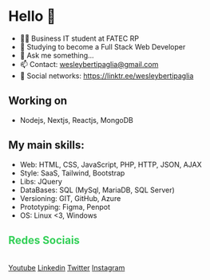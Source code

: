 # Hello 👋
- 👨‍💻 Business IT student at FATEC RP
- 🌱 Studying to become a Full Stack Web Developer
- 💬 Ask me something...
- 📫 Contact: wesleybertipaglia@gmail.com
- 📸 Social networks: https://linktr.ee/wesleybertipaglia

## Working on
- Nodejs, Nextjs, Reactjs, MongoDB

## My main skills:
- Web: HTML, CSS, JavaScript, PHP, HTTP, JSON, AJAX
- Style: SaaS, Tailwind, Bootstrap
- Libs: JQuery
- DataBases: SQL (MySql, MariaDB, SQL Server)
- Versioning: GIT, GitHub, Azure
- Prototyping: Figma, Penpot
- OS: Linux <3, Windows

<div id="social">
  <h2 style="color:#34d058;">Redes Sociais</h2><br>
  <a href="https://www.youtube.com/channel/UCHy_HXdqB2woHjfeTxZjRqA" target="_blank">Youtube</a>  
  <a href="https://www.linkedin.com/in/wesley-bertipaglia-095768148/" target="_blank">Linkedin</a> 
  <a href="https://www.twitter.com/wesleyberti_" target="_blank">Twitter</a>
  <a href="https://www.instagram.com/wesleyberti_" target="_blank">Instagram</a>
</div>
